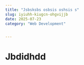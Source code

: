 ```yaml
---
title: "Jsbsksbs osbsis oshsis s"
slug: iyiuhh-kiugcn-ohgvijjb
date: 2025-07-23
category: "Web Development"


---
```

# Jbdidhdd
